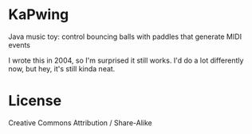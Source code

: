 # KaPwing
Java music toy: control bouncing balls with paddles that generate MIDI events

I wrote this in 2004, so I'm surprised it still works.
I'd do a lot differently now, but hey, it's still kinda neat.

# License

Creative Commons Attribution / Share-Alike
